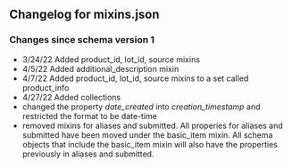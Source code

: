 ## Changelog for mixins.json

### Changes since schema version 1

* 3/24/22 Added product_id, lot_id, source mixins
* 4/5/22 Added additional_description mixin
* 4/7/22 Added product_id, lot_id, source mixins to a set called product_info
* 4/27/22 Added collections
* changed the property *date_created* into *creation_timestamp* and restricted the format to be date-time
* removed mixins for aliases and submitted.  All properies for aliases and submitted have been moved under the basic_item mixin.  All schema objects that include the basic_item mixin will also have the properties previously in aliases and submitted.
